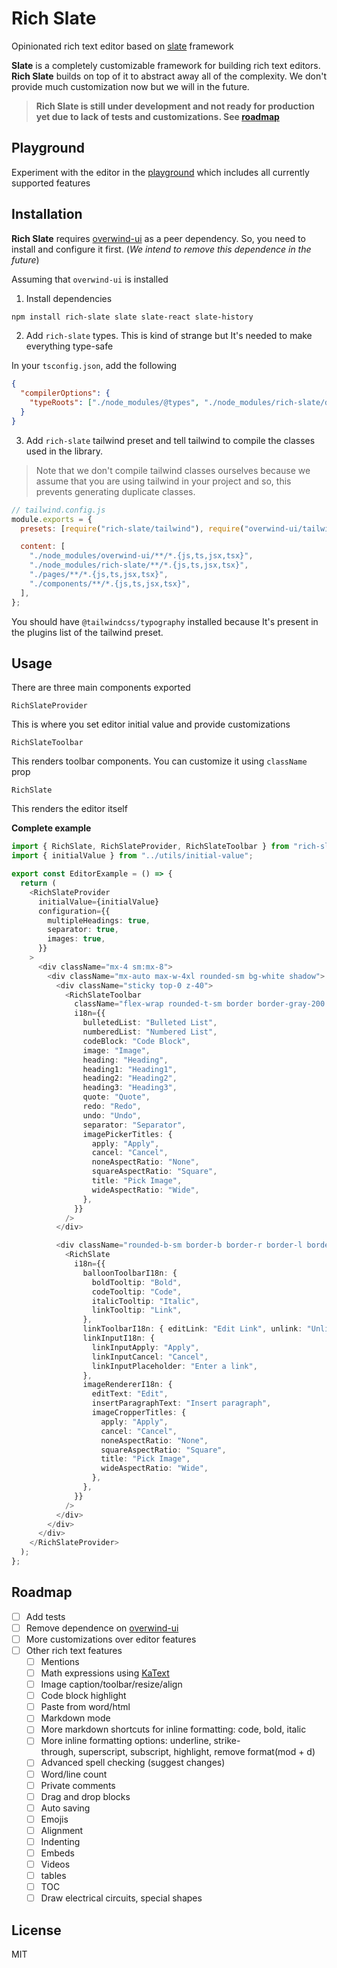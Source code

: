 # Rich Slate

Opinionated rich text editor based on [slate](https://docs.slatejs.org/api/transforms) framework

**Slate** is a completely customizable framework for building rich text editors. **Rich Slate** builds on top of it to abstract away all of the complexity. We don't provide much customization now but we will in the future.

> **Rich Slate is still under development and not ready for production yet due to lack of tests and customizations. See [roadmap](#Roadmap)**

## Playground

Experiment with the editor in the [playground](https://rich-slate.vercel.app/) which includes all currently supported features

## Installation

**Rich Slate** requires [overwind-ui](https://github.com/ahmedosama7450/overwind-ui) as a peer dependency. So, you need to install and configure it first. (_We intend to remove this dependence in the future_)

Assuming that `overwind-ui` is installed

1. Install dependencies

```bash
npm install rich-slate slate slate-react slate-history
```

2. Add `rich-slate` types. This is kind of strange but It's needed to make everything type-safe

In your `tsconfig.json`, add the following

```json
{
  "compilerOptions": {
    "typeRoots": ["./node_modules/@types", "./node_modules/rich-slate/dist"]
  }
}
```

3. Add `rich-slate` tailwind preset and tell tailwind to compile the classes used in the library.

> Note that we don't compile tailwind classes ourselves because we assume that you are using tailwind in your project and so, this prevents generating duplicate classes.

```js
// tailwind.config.js
module.exports = {
  presets: [require("rich-slate/tailwind"), require("overwind-ui/tailwind")],

  content: [
    "./node_modules/overwind-ui/**/*.{js,ts,jsx,tsx}",
    "./node_modules/rich-slate/**/*.{js,ts,jsx,tsx}",
    "./pages/**/*.{js,ts,jsx,tsx}",
    "./components/**/*.{js,ts,jsx,tsx}",
  ],
};
```

You should have `@tailwindcss/typography` installed because It's present in the plugins list of the tailwind preset.

## Usage

There are three main components exported

`RichSlateProvider`

This is where you set editor initial value and provide customizations

`RichSlateToolbar`

This renders toolbar components. You can customize it using `className` prop

`RichSlate`

This renders the editor itself

**Complete example**

```typescript
import { RichSlate, RichSlateProvider, RichSlateToolbar } from "rich-slate";
import { initialValue } from "../utils/initial-value";

export const EditorExample = () => {
  return (
    <RichSlateProvider
      initialValue={initialValue}
      configuration={{
        multipleHeadings: true,
        separator: true,
        images: true,
      }}
    >
      <div className="mx-4 sm:mx-8">
        <div className="mx-auto max-w-4xl rounded-sm bg-white shadow">
          <div className="sticky top-0 z-40">
            <RichSlateToolbar
              className="flex-wrap rounded-t-sm border border-gray-200 bg-gray-50 px-1 py-2"
              i18n={{
                bulletedList: "Bulleted List",
                numberedList: "Numbered List",
                codeBlock: "Code Block",
                image: "Image",
                heading: "Heading",
                heading1: "Heading1",
                heading2: "Heading2",
                heading3: "Heading3",
                quote: "Quote",
                redo: "Redo",
                undo: "Undo",
                separator: "Separator",
                imagePickerTitles: {
                  apply: "Apply",
                  cancel: "Cancel",
                  noneAspectRatio: "None",
                  squareAspectRatio: "Square",
                  title: "Pick Image",
                  wideAspectRatio: "Wide",
                },
              }}
            />
          </div>

          <div className="rounded-b-sm border-b border-r border-l border-gray-200 py-3 px-3">
            <RichSlate
              i18n={{
                balloonToolbarI18n: {
                  boldTooltip: "Bold",
                  codeTooltip: "Code",
                  italicTooltip: "Italic",
                  linkTooltip: "Link",
                },
                linkToolbarI18n: { editLink: "Edit Link", unlink: "Unlink" },
                linkInputI18n: {
                  linkInputApply: "Apply",
                  linkInputCancel: "Cancel",
                  linkInputPlaceholder: "Enter a link",
                },
                imageRendererI18n: {
                  editText: "Edit",
                  insertParagraphText: "Insert paragraph",
                  imageCropperTitles: {
                    apply: "Apply",
                    cancel: "Cancel",
                    noneAspectRatio: "None",
                    squareAspectRatio: "Square",
                    title: "Pick Image",
                    wideAspectRatio: "Wide",
                  },
                },
              }}
            />
          </div>
        </div>
      </div>
    </RichSlateProvider>
  );
};
```

## Roadmap

- [ ] Add tests
- [ ] Remove dependence on [overwind-ui](https://github.com/ahmedosama7450/overwind-ui)
- [ ] More customizations over editor features
- [ ] Other rich text features
  - [ ] Mentions
  - [ ] Math expressions using [KaText](https://katex.org/)
  - [ ] Image caption/toolbar/resize/align
  - [ ] Code block highlight
  - [ ] Paste from word/html
  - [ ] Markdown mode
  - [ ] More markdown shortcuts for inline formatting: code, bold, italic
  - [ ] More inline formatting options: underline, strike-through, superscript, subscript, highlight, remove format(mod + d)
  - [ ] Advanced spell checking (suggest changes)
  - [ ] Word/line count
  - [ ] Private comments
  - [ ] Drag and drop blocks
  - [ ] Auto saving
  - [ ] Emojis
  - [ ] Alignment
  - [ ] Indenting
  - [ ] Embeds
  - [ ] Videos
  - [ ] tables
  - [ ] TOC
  - [ ] Draw electrical circuits, special shapes

## License

MIT
